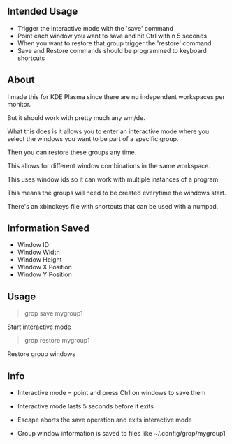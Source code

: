 ## Intended Usage

- Trigger the interactive mode with the 'save' command
- Point each window you want to save and hit Ctrl within 5 seconds
- When you want to restore that group trigger the 'restore' command
- Save and Restore commands should be programmed to keyboard shortcuts

## About

I made this for KDE Plasma since there are no independent workspaces per monitor.

But it should work with pretty much any wm/de.

What this does is it allows you to enter an interactive mode
where you select the windows you want to be part of a specific group.

Then you can restore these groups any time.

This allows for different window combinations in the same workspace.

This uses window ids so it can work with multiple instances of a program.

This means the groups will need to be created everytime the windows start.

There's an xbindkeys file with shortcuts that can be used with a numpad.

## Information Saved

 - Window ID
 - Window Width
 - Window Height
 - Window X Position
 - Window Y Position

## Usage
>grop save mygroup1

Start interactive mode
>grop restore mygroup1

Restore group windows

## Info

- Interactive mode = point and press Ctrl on windows to save them

- Interactive mode lasts 5 seconds before it exits

- Escape aborts the save operation and exits interactive mode

- Group window information is saved to files like ~/.config/grop/mygroup1
